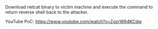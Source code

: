Download netcat binary to victim machine and execute the command to return reverse shell back to the attacker.

YouTube PoC: https://www.youtube.com/watch?v=ZgzrW64KCdw

